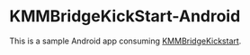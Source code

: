 # KMMBridgeKickStart-Android

This is a sample Android app consuming [KMMBridgeKickstart](https://github.com/touchlab/KMMBridgeKickStart).
